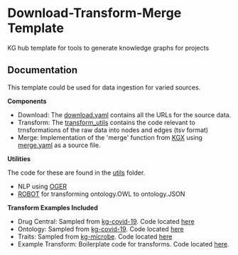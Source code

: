 Download-Transform-Merge Template
================================================
KG hub template for tools to generate knowledge graphs for projects

Documentation
------------------------------------------------

This template could be used for data ingestion for varied sources.

**Components**

- Download: The [download.yaml](download.yaml) contains all the URLs for the source data.
- Transform: The [transform_utils](project_name/transform_utils) contains the code relevant to trnsformations of the raw data into nodes and edges (tsv format)
- Merge: Implementation of the 'merge' function from [KGX](https://github.com/biolink/kgx) using [merge.yaml](merge.yaml) as a source file.

**Utilities**

The code for these are found in the [utils](project_name/utils) folder.

- NLP using [OGER](https://github.com/OntoGene/OGER)
- [ROBOT](https://github.com/ontodev/robot) for transforming ontology.OWL to ontology.JSON

**Transform Examples Included**
- Drug Central: Sampled from [kg-covid-19](https://github.com/Knowledge-Graph-Hub/kg-covid-19). Code located [here](project_name/transform_utils/drug_central)
- Ontology: Sampled from [kg-covid-19](https://github.com/Knowledge-Graph-Hub/kg-covid-19). Code located [here](project_name/transform_utils/ontology)
- Traits: Sampled from [kg-microbe](https://github.com/Knowledge-Graph-Hub/kg-microbe). Code located [here](project_name/transform_utils/traits)
- Example Transform: Boilerplate code for transforms. Code located [here](project_name/example_transform). 
